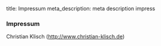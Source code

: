 title: Impressum
meta_description: meta description impress

### Impressum

Christian Klisch (http://www.christian-klisch.de)